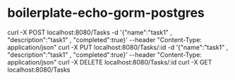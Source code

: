 # boilerplate-echo-gorm-postgres

curl -X POST localhost:8080/Tasks    -d '{"name":"task1" , "description":"task1" , "completed":true}'   --header "Content-Type: application/json"
curl -X PUT localhost:8080/Tasks/:id -d '{"name":"task1" , "description":"task1" , "completed":true}'   --header "Content-Type: application/json"
curl -X DELETE localhost:8080/Tasks/:id 
curl -X GET localhost:8080/Tasks
